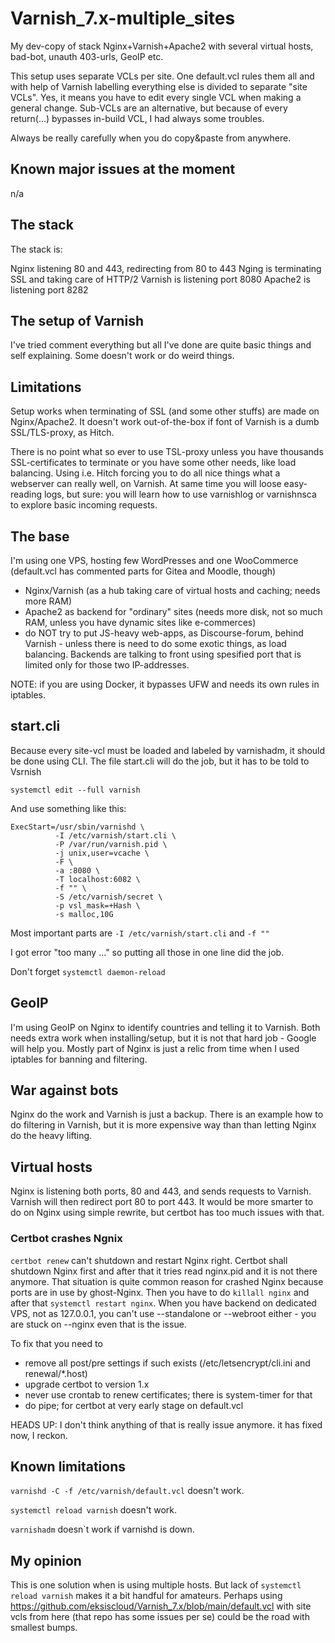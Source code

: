 # Varnish_7.x-multiple_sites

My dev-copy of stack Nginx+Varnish+Apache2 with several virtual hosts, bad-bot, unauth 403-urls, GeoIP etc.

This setup uses separate VCLs per site. One default.vcl rules them all and with help of Varnish labelling everything else is divided to separate "site VCLs". Yes, it means you have to edit every single VCL when making a general change. Sub-VCLs are an alternative, but because of every return(...) bypasses in-build VCL, I had always some troubles.

Always be really carefully when you do copy&paste from anywhere.

## Known major issues at the moment

n/a

## The stack

The stack is:

Nginx listening 80 and 443, redirecting from 80 to 443
Nging is terminating SSL and taking care of HTTP/2
Varnish is listening port 8080
Apache2 is listening port 8282

## The setup of Varnish

I've tried comment everything but all I've done are quite basic things and self explaining. Some doesn't work or do weird things.

## Limitations

Setup works when terminating of SSL (and some other stuffs) are made on Nginx/Apache2. 
It doesn't work out-of-the-box if font of Varnish is a dumb SSL/TLS-proxy, as Hitch.

There is no point what so ever to use TSL-proxy unless you have thousands SSL-certificates to terminate or
you have some other needs, like load balancing. Using i.e. Hitch forcing you to do all nice things what
a webserver can really well, on Varnish. At same time you will loose easy-reading logs, but sure: you will 
learn how to use varnishlog or varnishnsca to explore basic incoming requests.

## The base

I'm using one VPS, hosting few WordPresses and one WooCommerce (default.vcl has commented parts for Gitea and Moodle, though)
* Nginx/Varnish (as a hub taking care of virtual hosts and caching; needs more RAM)
* Apache2 as backend for "ordinary" sites (needs more disk, not so much RAM, unless you have dynamic sites like e-commerces)
* do NOT try to put JS-heavy web-apps, as Discourse-forum, behind Varnish - unless there is need to do some exotic things, as load balancing.
Backends are talking to front using spesified port that is limited only for those two IP-addresses.

NOTE: if you are using Docker, it bypasses UFW and needs its own rules in iptables.

## start.cli

Because every site-vcl must be loaded and labeled by varnishadm, it should be done using CLI. The file start.cli will do the job, but it has to be told to Vsrnish

```systemctl edit --full varnish```

And use something like this:

```
ExecStart=/usr/sbin/varnishd \
          -I /etc/varnish/start.cli \
          -P /var/run/varnish.pid \
          -j unix,user=vcache \
          -F \
          -a :8080 \
          -T localhost:6082 \
          -f "" \
          -S /etc/varnish/secret \ 
          -p vsl_mask=+Hash \
          -s malloc,10G
```
Most important parts are ```-I /etc/varnish/start.cli``` and ```-f ""```

I got error "too many \..." so putting all those in one line did the job.

Don't forget ```systemctl daemon-reload```

## GeoIP

I'm using GeoIP on Nginx to identify countries and telling it to Varnish. Both needs extra work when installing/setup, but it is not that hard
job - Google will help you. Mostly part of Nginx is just a relic from time when I used iptables for banning and filtering.

## War against bots

Nginx do the work and Varnish is just a backup. There is an example how to do filtering in Varnish, but it is more expensive way than than letting Nginx do the heavy lifting.

## Virtual hosts

Nginx is listening both ports, 80 and 443, and sends requests to Varnish. Varnish will then redirect port 80 to port 443. 
It would be more smarter to do on Nginx using simple rewrite, but certbot has too much issues with that.

### Certbot crashes Ngnix
```certbot renew``` can't shutdown and restart Nginx right. Certbot shall shutdown Nginx first and 
after that it tries read nginx.pid and it is not there anymore. That situation is quite common reason for crashed
Nginx because ports are in use by ghost-Nginx. Then you have to do ```killall nginx``` and after that
```systemctl restart nginx```. When you have backend on dedicated VPS, not as 127.0.0.1, you can't use
--standalone or --webroot either - you are stuck on --nginx even that is the issue.

To fix that you need to
* remove all post/pre settings if such exists (/etc/letsencrypt/cli.ini and renewal/*.host)
* upgrade certbot to version 1.x
* never use crontab to renew certificates; there is system-timer for that
* do pipe; for certbot at very early stage on default.vcl

HEADS UP: I don't think anything of that is really issue anymore. it has fixed now, I reckon.

## Known limitations

```varnishd -C -f /etc/varnish/default.vcl``` doesn't work.

```systemctl reload varnish``` doesn't work.

```varnishadm``` doesn`t work if varnishd is down.

## My opinion

This is one solution when is using multiple hosts. But lack of `systemctl reload varnish` makes it a bit handful for amateurs. Perhaps using https://github.com/eksiscloud/Varnish_7.x/blob/main/default.vcl with site vcls from here (that repo has some issues per se) could be the road with smallest bumps.

